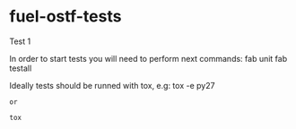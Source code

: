 fuel-ostf-tests
===============
Test
1

In order to start tests you will need to perform next commands:
    fab unit
    fab testall

Ideally tests should be runned with tox, e.g:
    tox -e py27

    or

    tox

